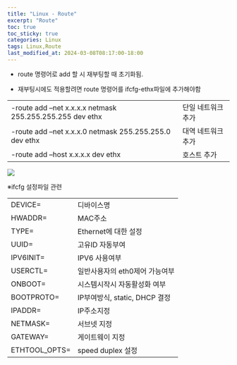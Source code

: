 ```yaml
---
title: "Linux - Route"
excerpt: "Route"
toc: true
toc_sticky: true
categories: Linux
tags: Linux,Route
last_modified_at: 2024-03-08T08:17:00-18:00
---
```


- route 명령어로 add 할 시 재부팅할 때 초기화됨.

- 재부팅시에도 적용할려면 route 명령어를 ifcfg-ethx파일에 추가해야함

|   |   |
|---|---|
|-route add –net x.x.x.x netmask 255.255.255.255 dev ethx|단일 네트워크 추가|
|-route add –net x.x.x.0 netmask 255.255.255.0 dev ethx|대역 네트워크 추가|
|-route add –host x.x.x.x dev ethx|호스트 추가|
  
![](https://i.imgur.com/7XZNArr.png)


※ifcfg 설정파일 관련

|   |   |
|---|---|
|DEVICE=|디바이스명|
|HWADDR=|MAC주소|
|TYPE=|Ethernet에 대한 설정|
|UUID=|고유ID 자동부여|
|IPV6INIT=|IPV6 사용여부|
|USERCTL=|일반사용자의 eth0제어 가능여부|
|ONBOOT=|시스템시작시 자동활성화 여부|
|BOOTPROTO=|IP부여방식, static, DHCP 결정|
|IPADDR=|IP주소지정|
|NETMASK=|서브넷 지정|
|GATEWAY=|게이트웨이 지정|
|ETHTOOL_OPTS=|speed duplex 설정|
